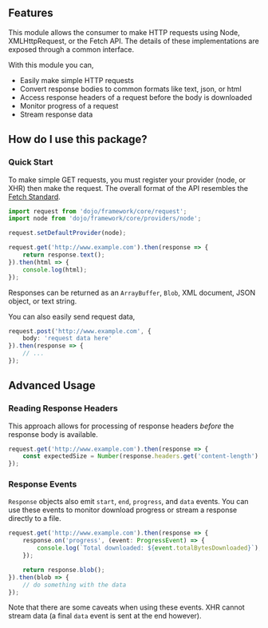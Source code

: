 ## Features

This module allows the consumer to make HTTP requests using Node, XMLHttpRequest, or the Fetch API. The details of
these implementations are exposed through a common interface.

With this module you can,

* Easily make simple HTTP requests
* Convert response bodies to common formats like text, json, or html
* Access response headers of a request before the body is downloaded
* Monitor progress of a request
* Stream response data

## How do I use this package?

### Quick Start

To make simple GET requests, you must register your provider (node, or XHR) then make the request.  The overall
format of the API resembles the [Fetch Standard](https://fetch.spec.whatwg.org/).

```ts
import request from 'dojo/framework/core/request';
import node from 'dojo/framework/core/providers/node';

request.setDefaultProvider(node);

request.get('http://www.example.com').then(response => {
    return response.text();
}).then(html => {
    console.log(html);
});
```

Responses can be returned as an `ArrayBuffer`, `Blob`, XML document, JSON object, or text string.

You can also easily send request data,

```ts
request.post('http://www.example.com', {
    body: 'request data here'
}).then(response => {
    // ...
});
```

## Advanced Usage

### Reading Response Headers

This approach allows for processing of response headers _before_ the response body is available.

```ts
request.get('http://www.example.com').then(response => {
    const expectedSize = Number(response.headers.get('content-length') || 0);
});
```

### Response Events

`Response` objects also emit `start`, `end`, `progress`, and `data` events. You can use these events to monitor download progress
or stream a response directly to a file.

```ts
request.get('http://www.example.com').then(response => {
    response.on('progress', (event: ProgressEvent) => {
        console.log(`Total downloaded: ${event.totalBytesDownloaded}`);
    });

    return response.blob();
}).then(blob => {
    // do something with the data
});
```

Note that there are some caveats when using these events. XHR cannot stream data (a final `data` event is sent at the end however).
